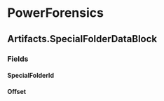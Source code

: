 ﻿# PowerForensics


## Artifacts.SpecialFolderDataBlock

### Fields

#### SpecialFolderId

#### Offset
